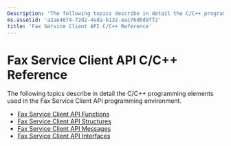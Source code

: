 ```yaml
---
Description: 'The following topics describe in detail the C/C++ programming elements used in the Fax Service Client API programming environment.'
ms.assetid: 'a2ae4674-72d2-4eda-b132-eac76d6d9ff2'
title: 'Fax Service Client API C/C++ Reference'
---
```


# Fax Service Client API C/C++ Reference

The following topics describe in detail the C/C++ programming elements used in the Fax Service Client API programming environment.

-   [Fax Service Client API Functions](-mfax-fax-service-client-api-functions.md)
-   [Fax Service Client API Structures](-mfax-fax-service-client-api-structures.md)
-   [Fax Service Client API Messages](-mfax-fax-service-client-api-messages.md)
-   [Fax Service Client API Interfaces](-mfax-fax-service-client-api-interfaces.md)

 

 



